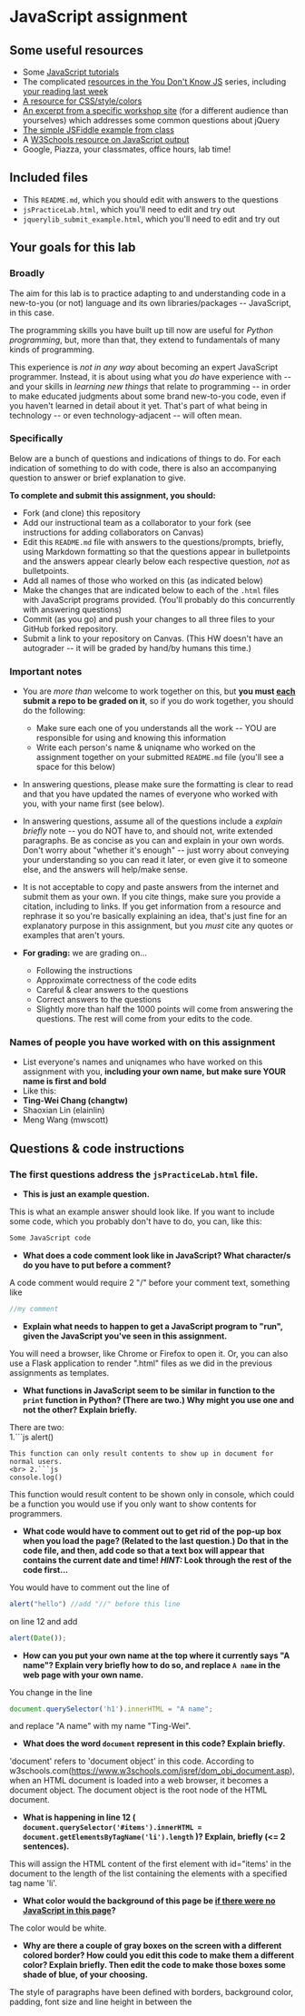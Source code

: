 # JavaScript assignment

## Some useful resources
* Some [JavaScript tutorials](https://www.htmldog.com/guides/javascript/)
* The complicated [resources in the You Don't Know JS](https://github.com/getify/You-Dont-Know-JS) series, including [your reading last week](https://github.com/getify/You-Dont-Know-JS/blob/master/up%20%26%20going/ch2.md)
* [A resource for CSS/style/colors](https://htmlcolorcodes.com/)  
* [An excerpt from a specific workshop site](https://witny-summer-guild-2018.github.io/day_4_exercise_2.html) (for a different audience than yourselves) which addresses some common questions about jQuery
* [The simple JSFiddle example from class](https://jsfiddle.net/2of65j8q/)
* A [W3Schools resource on JavaScript output](https://www.w3schools.com/js/js_output.asp)
* Google, Piazza, your classmates, office hours, lab time!

## Included files
* This `README.md`, which you should edit with answers to the questions
* `jsPracticeLab.html`, which you'll need to edit and try out
* `jquerylib_submit_example.html`, which you'll need to edit and try out

## Your goals for this lab

### Broadly
The aim for this lab is to practice adapting to and understanding code in a new-to-you (or not) language and its own libraries/packages -- JavaScript, in this case.

The programming skills you have built up till now are useful for *Python programming*, but, more than that, they extend to fundamentals of many kinds of programming.

This experience is *not in any way* about becoming an expert JavaScript programmer. Instead, it is about using what you *do* have experience with -- and your skills in *learning new things* that relate to programming -- in order to make educated judgments about some brand new-to-you code, even if you haven't learned in detail about it yet. That's part of what being in technology -- or even technology-adjacent -- will often mean.

### Specifically

Below are a bunch of questions and indications of things to do. For each indication of something to do with code, there is also an accompanying question to answer or brief explanation to give.

**To complete and submit this assignment, you should:**

* Fork (and clone) this repository
* Add our instructional team as a collaborator to your fork (see instructions for adding collaborators on Canvas)
* Edit this `README.md` file with answers to the questions/prompts, briefly, using Markdown formatting so that the questions appear in bulletpoints and the answers appear clearly below each respective question, *not* as bulletpoints.
* Add all names of those who worked on this (as indicated below)
* Make the changes that are indicated below to each of the `.html` files with JavaScript programs provided. (You'll probably do this concurrently with answering questions)
* Commit (as you go) and push your changes to all three files to your GitHub forked repository.
* Submit a link to your repository on Canvas. (This HW doesn't have an autograder -- it will be graded by hand/by humans this time.)

### Important notes
* You are *more than* welcome to work together on this, but **you must <u>each</u> submit a repo to be graded on it**, so if you do work together, you should do the following:
	* Make sure each one of you understands all the work -- YOU are responsible for using and knowing this information
	* Write each person's name & uniqname who worked on the assignment together on your submitted `README.md` file (you'll see a space for this below)

* In answering questions, please make sure the formatting is clear to read and that you have updated the names of everyone who worked with you, with your name first (see below).

* In answering questions, assume all of the questions include a *explain briefly* note -- you do NOT have to, and should not, write extended paragraphs. Be as concise as you can and explain in your own words. Don't worry about "whether it's enough" -- just worry about conveying your understanding so you can read it later, or even give it to someone else, and the answers will help/make sense.

* It is not acceptable to copy and paste answers from the internet and submit them as your own. If you cite things, make sure you provide a citation, including to links. If you get information from a resource and rephrase it so you're basically explaining an idea, that's just fine for an explanatory purpose in this assignment, but you *must* cite any quotes or examples that aren't yours.

* **For grading:** we are grading on...
	* Following the instructions
	* Approximate correctness of the code edits
	* Careful & clear answers to the questions
	* Correct answers to the questions
	* Slightly more than half the 1000 points will come from answering the questions. The rest will come from your edits to the code.

### Names of people you have worked with on this assignment
* List everyone's names and uniqnames who have worked on this assignment with you, **including your own name, but make sure YOUR name is first and bold**
* Like this:
* **Ting-Wei Chang (changtw)**
* Shaoxian Lin (elainlin)
* Meng Wang (mwscott)


## Questions & code instructions

### The first questions address the `jsPracticeLab.html` file.

* **This is just an example question.**

This is what an example answer should look like. If you want to include some code, which you probably don't have to do, you can, like this:

```js
Some JavaScript code
```

* **What does a code comment look like in JavaScript? What character/s do you have to put before a comment?**

A code comment would require 2 "/" before your comment text, something like

```js
//my comment
```

* **Explain what needs to happen to get a JavaScript program to "run", given the JavaScript you've seen in this assignment.**

You will need a browser, like Chrome or Firefox to open it. Or, you can also use a Flask application to render ".html" files as we did in the previous assignments as templates.

* **What functions in JavaScript seem to be similar in function to the `print` function in Python? (There are two.) Why might you use one and not the other? Explain briefly.**

There are two:
<br> 1.```js
alert()
```
This function can only result contents to show up in document for normal users.
<br> 2.```js
console.log()
```
This function would result content to be shown only in console, which could be a function you would use if you only want to show contents for programmers.

* **What code would have to comment out to get rid of the pop-up box when you load the page? (Related to the last question.) Do that in the code file, and then, add code so that a text box will appear that contains the current date and time! *HINT:* Look through the rest of the code first...**

You would have to comment out the line of
```js
alert("hello") //add "//" before this line
```
on line 12 and add
```js
alert(Date());
```


* **How can you put your own name at the top where it currently says "A name"? Explain very briefly how to do so, and replace `A name` in the web page with your own name.**

You change in the line
```js
document.querySelector('h1').innerHTML = "A name";
```
and replace "A name" with my name "Ting-Wei".

* **What does the word `document` represent in this code? Explain briefly.**

'document' refers to 'document object' in this code. According to w3schools.com(https://www.w3schools.com/jsref/dom_obj_document.asp), when an HTML document is loaded into a web browser, it becomes a document object. The document object is the root node of the HTML document.

* **What is happening in line 12 (
		`document.querySelector('#items').innerHTML = document.getElementsByTagName('li').length`
)? Explain, briefly (<= 2 sentences).**

 This will assign the HTML content of the first element with id="items' in the document to the length of the list containing the elements with a specified tag name 'li'.

* **What color would the background of this page be <u>if there were no JavaScript in this page</u>?**

The color would be white.

* **Why are there a couple of gray boxes on the screen with a different colored border? How could you edit this code to make them a different color? Explain briefly. Then edit the code to make those boxes some shade of blue, of your choosing.**

The style of paragraphs have been defined with borders, background color, padding, font size and line height in between the <style> tags, within the p curly brackets(p{}). In order to change the background color of the paragraph to a different color, we can change the color code of **background-color** attribute in the p curly brackets, such as
	```js
	background-color: #3399ff
	```

* **Edit the code so that, if you highlight `McGill University` and copy it, you see the text `O Canada` near the bottom of the page. Briefly explain why you made the edits that you did -- how did you know/figure out what to do?**

I created(sort of mimicked) a new function called ```copyFunction_canada()```which first assign the element with id="Canada" to a text "O Canada". I also insert and call out this function on "McGill University" by adding ```oncopy="copyFunction_canada()"``` within the "li" tag. I figured this out by referring and mimicking what is performed to the original copyFunction() in the code and the ```oncopy="copyFunction()"``` code within the "li" tag associated with 'University of Michigan', which is intuitivetly telling me that on copy, call such function. I also noticed at the bottom of the code, there's a place to appear the text within the "div" tags, so I also added one that refers to the id that the result of "0 Canada" from ```copyFunction_canada()``` should appear.
* **In the original code, when you click the button that says `Wow`, you see a text box! Wow. Explain briefly in your own words why the following code causes that to happen:**

```js
function handleClick(){
	alert("hello");
}
```
**and**

```js
<button onclick=handleClick() id="wow-button">Wow</button>
```

handleClick() defines what should be called when clicking, and in this piece of code, handleClick() would elicit the alert("hello") function when being clicked. The second part of the code defines a button with <button> tags, and giving the word to appear on the button as "wow". The "onclick=handleClick() id="wow-button" within the button tag will then trigger the handleClick() function when clicking on the button, and thus call out the alert("hello") function.

* **Knowing what you learned from the previous question, add code/markup to the `jsPracticeLab.html` file *so that* there is a button with the text `Spring Equinox 2019` on it somewhere on the page, and when that button is clicked, a text box containing the text `March 20, 2019` appears. (There's no function -- that I am aware of -- to automatically get this info, you've got to type it yourself.)**



### The next few questions address the `jquerylib_submit_example.html` file.

* **Check out the file `jquerylib_submit_example.html`. This is an example of code that uses a package called `jQuery` (and this will need you to have an internet connection to run it properly, although the other file does not). Check out resources above for more on jQuery!**

* **When you enter input that isn't valid, you see an error that is red. Why is the error in red? Why is the response for valid inputs blue?**

Because the following code in the file has set the style for good or error between the <style> tags:
```js
<style type="text/css">
    .error{
        color: red;      //Errors are in red
    }
    .good {
        color: blue;    //Valid inputs are in blue
    }
</style>
```

* **What is this line `var regex = /^[a-zA-Z]+$/;` helping with? And if you googled something to figure that out, what did you google, and what, briefly, did you learn? (If you didn't need to google, you can leave that out, but explain briefly what that line is helping the program do, anyway.)**

After we googled this line, it tells us this line defines a regular expression to specify what kind of result would be accepted as a correct 'answer'. If the input is the right format as we defined, it will be show "Nice". If the input is not in such format, it will show 'Not valid!'.
Google: /^[a-zA-Z]+$/ means a word with the format of one or more characters consists of a-z or A-Z.

* **What's different about the syntax of conditional statements in JavaScript, compared to Python?**

The general format of if-else conditional statements in Javascript is something like the following piece of code:
```js
if (condition) {
  //  block of code to be executed if true
} else {
  //  block of code to be executed if false
}
```
The syntax in Javascript are very similar to Python. One of the difference is that in Javascript, the conditional codes to be executed should be wrapped within curly brackets. In Python, we only use colon to indicate the code to be executed. Another difference is that in Python, indentation matters for 'if:' and 'else:' blocks of codes, but in Javascript, we just add curly brackets after if or else.


* **What do you think the `10000` refers to in the code `.fadeOut(10000)`?**

'10000' refers to the speed of the fading effect in milliseconds.

* **What do you think is going on with the following code at the beginning of the program? Note that the most important thing to do for answering this question is to be thoughtful and clear, not to be absolutely correct:**

```js
$(document).ready(function(){
    $("form").submit(function(event){
```
(Based on https://www.w3schools.com/jquery/event_ready.asp and https://www.w3schools.com/jquery/jquery_ref_events.asp)
The ready function is to make the "function()" available after the document is loaded and "function()" indicates which function to run after the document is loaded. The second line of code has an "Event method" that triggers or attaches a function to an event handler for selected elements. Then, the submit event will be attached.

* **Add some code to the `jquerylib_submit_example.html` file so that, if the input is valid and is specifically the text `hello`, rather than the visible output being `Nice!` in blue, the visible output should be `Hello to you too!`, also in blue, just like `Nice!` is.**
	* *HINT:* You'll have to make some changes to the conditional statement, and possibly look up some JavaScript conditional syntax. You'll also need to look carefully at what generates visible output right now.
